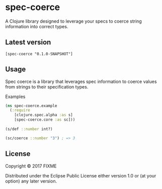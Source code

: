 # spec-coerce

A Clojure library designed to leverage your specs to coerce string information into correct types.

## Latest version

```
[spec-coerce "0.1.0-SNAPSHOT"]
```

## Usage

Spec coerce is a library that leverages spec information to coerce values from strings to their specification types.

Examples

```clojure
(ns spec-coerce.example
  (:require
    [clojure.spec.alpha :as s]
    [spec-coerce.core :as sc]))
    
(s/def ::number int?)

(sc/coerce ::number "3") ; => 3

```

## License

Copyright © 2017 FIXME

Distributed under the Eclipse Public License either version 1.0 or (at
your option) any later version.
